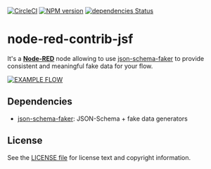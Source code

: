 [![CircleCI](https://circleci.com/gh/ymedlop/node-red-contrib-jsf/tree/master.svg?style=svg)](https://circleci.com/gh/ymedlop/node-red-contrib-jsf/tree/master)
[![NPM version](https://badge.fury.io/js/node-red-contrib-jsf.svg)](http://badge.fury.io/js/node-red-contrib-jsf)
[![dependencies Status](https://david-dm.org/ymedlop/node-red-contrib-jsf/status.svg)](https://david-dm.org/ymedlop/node-red-contrib-jsf)

node-red-contrib-jsf
===================

It's  a [**Node-RED**](http://nodered.org/) node allowing to use [json-schema-faker](https://github.com/json-schema-faker/json-schema-faker) to provide consistent and meaningful fake data for your flow.

[![EXAMPLE FLOW](https://i.imgur.com/DYCEosX.png)](https://i.imgur.com/DYCEosX.png)

## Dependencies

* [json-schema-faker](https://github.com/json-schema-faker/json-schema-faker): JSON-Schema + fake data generators 

License
-------

See the [LICENSE file](LICENSE) for license text and copyright information.
